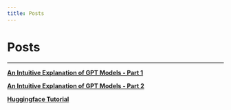 ```yaml
---
title: Posts
---
```


# Posts

---

[**An Intuitive Explanation of GPT Models - Part 1**](/posts/gpt1.html)

[**An Intuitive Explanation of GPT Models - Part 2**](/posts/gpt2.html)

[**Huggingface Tutorial**](/posts/hf.html)
